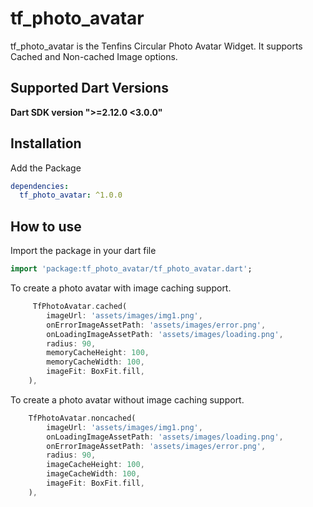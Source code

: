 # tf_photo_avatar

tf_photo_avatar is the Tenfins Circular Photo Avatar Widget. It supports Cached and Non-cached Image options.

## Supported Dart Versions

**Dart SDK version ">=2.12.0 <3.0.0"**

## Installation

Add the Package

```yaml
dependencies:
  tf_photo_avatar: ^1.0.0
```

## How to use

Import the package in your dart file

```dart
import 'package:tf_photo_avatar/tf_photo_avatar.dart';
```

To create a photo avatar with image caching support.

```dart
     TfPhotoAvatar.cached(
        imageUrl: 'assets/images/img1.png',
        onErrorImageAssetPath: 'assets/images/error.png',
        onLoadingImageAssetPath: 'assets/images/loading.png',
        radius: 90,
        memoryCacheHeight: 100,
        memoryCacheWidth: 100,
        imageFit: BoxFit.fill,
    ),
```

To create a photo avatar without image caching support.

```dart
    TfPhotoAvatar.noncached(
        imageUrl: 'assets/images/img1.png',
        onLoadingImageAssetPath: 'assets/images/loading.png',
        onErrorImageAssetPath: 'assets/images/error.png',
        radius: 90,
        imageCacheHeight: 100,
        imageCacheWidth: 100,
        imageFit: BoxFit.fill,
    ),
```
